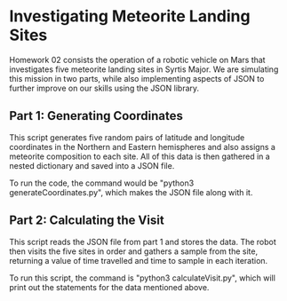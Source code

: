 # Investigating Meteorite Landing Sites

Homework 02 consists the operation of a robotic vehicle on Mars that investigates five meteorite landing sites in Syrtis Major. We are simulating this mission in two parts, while also implementing aspects of JSON to further improve on our skills using the JSON library.

## Part 1: Generating Coordinates

This script generates five random pairs of latitude and longitude coordinates in the Northern and Eastern hemispheres and also assigns a meteorite composition to each site. All of this data is then gathered in a nested dictionary and saved into a JSON file.

To run the code, the command would be "python3 generateCoordinates.py", which makes the JSON file along with it.

## Part 2: Calculating the Visit

This script reads the JSON file from part 1 and stores the data. The robot then visits the five sites in order and gathers a sample from the site, returning a value of time travelled and time to sample in each iteration.

To run this script, the command is "python3 calculateVisit.py", which will print out the statements for the data mentioned above.
